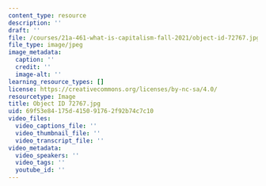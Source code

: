 ```yaml
---
content_type: resource
description: ''
draft: ''
file: /courses/21a-461-what-is-capitalism-fall-2021/object-id-72767.jpg
file_type: image/jpeg
image_metadata:
  caption: ''
  credit: ''
  image-alt: ''
learning_resource_types: []
license: https://creativecommons.org/licenses/by-nc-sa/4.0/
resourcetype: Image
title: Object ID 72767.jpg
uid: 69f53e84-175d-4150-9176-2f92b74c7c10
video_files:
  video_captions_file: ''
  video_thumbnail_file: ''
  video_transcript_file: ''
video_metadata:
  video_speakers: ''
  video_tags: ''
  youtube_id: ''
---
```

